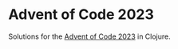 # Advent of Code 2023

Solutions for the [Advent of Code 2023](https://adventofcode.com/2023) in
Clojure.
